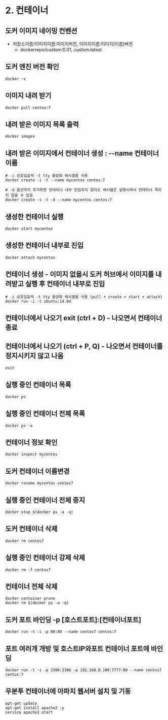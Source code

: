 # 2. 컨테이너

## 도커 이미지 네이밍 컨벤션
- 저장소이름/이미지이름:이미지버전, 이미지이름:이미지(이름)버전
    - dockerrepo/custom:0.01, custom:latest

## 도커 엔진 버전 확인
```
docker -v
```

## 이미지 내려 받기
```
docker pull centos:7
```

## 내려 받은 이미지 목록 출력
```
docker images
```

## 내려 받은 이미지에서 컨테이너 생성 : --name 컨테이너 이름
```
# -i 상호입출력 -t tty 활성화 배시셸을 사용
docker create -i -t --name mycentos centos:7

# -d 옵션까지 추가하면 컨테이너 내부 진입하지 않아도 배시쉘은 실행시켜서 컨테이너 죽이지 않을 수 있음
docker create -i -t -d --name mycentos centos:7
```

## 생성한 컨테이너 실행
```
docker start mycentos
```

## 생성한 컨테이너 내부로 진입
```
docker attach mycentos
```

## 컨테이너 생성 - 이미지 없을시 도커 허브에서 이미지를 내려받고 실행 후 컨테이너 내부로 진입
```
# -i 상호입출력 -t tty 활성화 배시셸을 사용 (pull + create + start + attach)
docker run -i -t ubuntu:14.04
```

## 컨테이너에서 나오기 exit (ctrl + D) - 나오면서 컨테이너 종료
## 컨테이너에서 나오기 (ctrl + P, Q) - 나오면서 컨테이너를 정지시키지 않고 나옴
```
exit
```

## 실행 중인 컨테이너 목록
```
docker ps
```

## 실행 중인 컨테이너 전체 목록
```
docker ps -a
```

## 컨테이너 정보 확인
```
docker inspect mycentos
```

## 도커 컨테이너 이름변경
```
docker rename mycentos centos7
```

## 실행 중인 컨테이너 전체 중지
```
docker stop $(docker ps -a -q)
```

## 도커 컨테이너 삭제
```
docker rm centos7
```

## 실행 중인 컨테이너 강제 삭제
```
docker rm -f centos7
```

## 컨테이너 전체 삭제
```
docker container prune
docker rm $(docker ps -a -q)
```

## 도커 포트 바인딩 -p [호스트포트]:[컨테이너포트]
```
docker run -t -i -p 80:80 --name centos7 centos:7
```

## 포트 여러개 개방 및 호스트IP와포트 컨테이너 포트에 바인딩
```
docker run -t -i -p 3306:3306 -p 192.168.0.100:7777:80 --name centos7 centos:7
```

## 우분투 컨테이너에 아파치 웹서버 설치 및 기동
```
apt-get update
apt-get install apache2 -y
service apache2 start
```